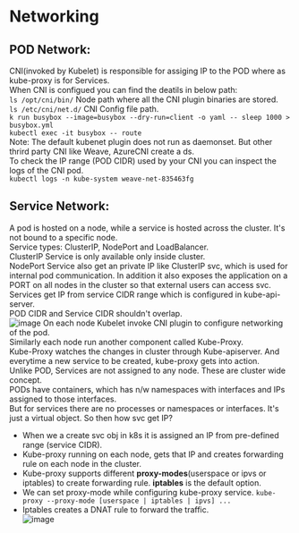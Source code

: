 # Networking
## POD Network:
CNI(invoked by Kubelet) is responsible for assiging IP to the POD where as kube-proxy is for Services. <br />
When CNI is configued you can find the deatils in below path: <br />
``` ls /opt/cni/bin/ ``` Node path where all the CNI plugin binaries are stored. <br />
``` ls /etc/cni/net.d/ ``` CNI Config file path. <br />
``` k run busybox --image=busybox --dry-run=client -o yaml -- sleep 1000 > busybox.yml ``` <br />
``` kubectl exec -it busybox -- route ``` <br />
Note: The default kubenet plugin does not run as daemonset. But other thrird party CNI like Weave, AzureCNI create a ds. <br />
To check the IP range (POD CIDR) used by your CNI you can inspect the logs of the CNI pod. <br />
``` kubectl logs -n kube-system weave-net-835463fg ``` <br />

## Service Network:
A pod is hosted on a node, while a service is hosted across the cluster. It's not bound to a specific node. <br />
Service types: ClusterIP, NodePort and LoadBalancer. <br />
ClusterIP Service is only available only inside cluster. <br />
NodePort Service also get an private IP like ClusterIP svc, which is used for internal pod communication. In addition it also exposes the application on a PORT on all nodes in the cluster so that external users can access svc. <br />
Services get IP from service CIDR range which is configured in kube-api-server. <br />
POD CIDR and Service CIDR shouldn't overlap. <br />
![image](https://github.com/biswajitsamal59/linux/assets/61880328/9c4efa93-4c84-4ba1-a552-2f4e2766af40)
On each node Kubelet invoke CNI plugin to configure networking of the pod. <br />
Similarly each node run another component called Kube-Proxy. <br />
Kube-Proxy watches the changes in cluster through Kube-apiserver. And everytime a new service to be created, kube-proxy gets into action. <br />
Unlike POD, Services are not assigned to any node. These are cluster wide concept. <br />
PODs have containers, which has n/w namespaces with interfaces and IPs assigned to those interfaces. <br />
But for services there are no processes or namespaces or interfaces. It's just a virtual object. So then how svc get IP? <br />
  - When we a create svc obj in k8s it is assigned an IP from pre-defined range (service CIDR). <br />
  - Kube-proxy running on each node, gets that IP and creates forwarding rule on each node in the cluster. <br />
  - Kube-proxy supports different **proxy-modes**(userspace or ipvs or iptables) to create forwarding rule. **iptables** is the default option. <br />
  - We can set proxy-mode while configuring kube-proxy service. ``` kube-proxy --proxy-mode [userspace | iptables | ipvs] ... ``` <br />
  - Iptables creates a DNAT rule to forward the traffic. <br />
![image](https://github.com/biswajitsamal59/linux/assets/61880328/189f412f-0522-44b5-962f-82234e63d757)

